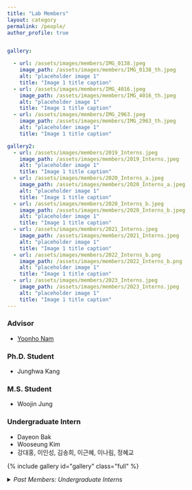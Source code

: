 ```yaml
---
title: "Lab Members"
layout: category
permalink: /people/
author_profile: true


gallery:  

  - url: /assets/images/members/IMG_0138.jpeg
    image_path: /assets/images/members/IMG_0138_th.jpeg
    alt: "placeholder image 1"
    title: "Image 1 title caption"
  - url: /assets/images/members/IMG_4016.jpeg
    image_path: /assets/images/members/IMG_4016_th.jpeg
    alt: "placeholder image 1"
    title: "Image 1 title caption"
  - url: /assets/images/members/IMG_2963.jpeg
    image_path: /assets/images/members/IMG_2963_th.jpeg
    alt: "placeholder image 1"
    title: "Image 1 title caption"

gallery2:  
  - url: /assets/images/members/2019_Interns.jpeg
    image_path: /assets/images/members/2019_Interns.jpeg
    alt: "placeholder image 1"
    title: "Image 1 title caption"
  - url: /assets/images/members/2020_Interns_a.jpeg
    image_path: /assets/images/members/2020_Interns_a.jpeg
    alt: "placeholder image 1"
    title: "Image 1 title caption"
  - url: /assets/images/members/2020_Interns_b.jpeg
    image_path: /assets/images/members/2020_Interns_b.jpeg
    alt: "placeholder image 1"
    title: "Image 1 title caption" 
  - url: /assets/images/members/2021_Interns.jpeg
    image_path: /assets/images/members/2021_Interns.jpeg
    alt: "placeholder image 1"
    title: "Image 1 title caption"
  - url: /assets/images/members/2022_Interns_b.png
    image_path: /assets/images/members/2022_Interns_b.png
    alt: "placeholder image 1"
    title: "Image 1 title caption"     
  - url: /assets/images/members/2023_Interns.jpeg
    image_path: /assets/images/members/2023_Interns.jpeg
    alt: "placeholder image 1"
    title: "Image 1 title caption"     
---
```


### Advisor
- [Yoonho Nam](https://yoonhonam.github.io)

### Ph.D. Student
- Junghwa Kang

### M.S. Student
- Woojin Jung

### Undergraduate Intern
- Dayeon Bak
- Wooseung Kim
- 강대홍, 이인성, 김송희, 이근혜, 이나림, 정혜교

{% include gallery id="gallery" class="full" %}

<details>
  <summary><i>Past Members: Undergraduate Interns</i></summary>
  <ul>
    <li>2019: 김현하 (BME16), 김은진 (BME16), 김은비 (BME16), 이혜빈 (BME16), 고인경 (BME17), 임지선 (BME17)</li>
    <li>2020: 김성용 (BME16), 장승운 (BME16), 유환승 (BME16), 김현진 (BME17), 백다영 (BME17), 정시윤 (BME18)</li>
    <li>2021: 유영범 (BME16), 김규아 (BME19), 류진하 (BME19), 유내정 (BME19), 김영주 (BME19), 이수민 (BME19), 김수민 (BME19)</li>
    <li>2022: 김하람 (BME17), 배강현 (BME18), 지종민 (BME18), 김수연 (BME19), 정은선 (BME19), 박민정 (BME20), 박찬희 (BME20)</li>
    <li>2023: 유창민 (BME19), 권오준 (BME19), 이승주 (BME19), 최대현 (BME19), 박지현 (BME20), 조현서 (BME20), 유하경 (BME20), 권은아 (화공19)</li>
    {% include gallery id="gallery2" class="full" %}
  </ul>

</details>